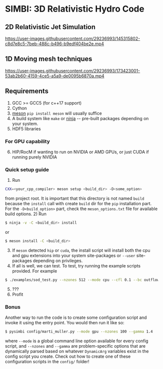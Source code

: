 # SIMBI: 3D Relativistic Hydro Code

## 2D Relativistic Jet Simulation
https://user-images.githubusercontent.com/29236993/145315802-c8d7e8c5-7beb-488c-b496-b9edf404be2e.mp4

## 1D Moving mesh techniques
https://user-images.githubusercontent.com/29236993/173423001-53ab2b60-4159-4ce5-a5a9-de0095b6870a.mp4


## Requirements 
1) GCC >= GCC5 (for c++17 support)
2) Cython 
3) [meson](https://mesonbuild.com/Getting-meson.html) `pip install meson` will usually suffice
4) A build system like `make` or [ninja](https://github.com/ninja-build/ninja/wiki/Pre-built-Ninja-packages) -- pre-built packages depending on your system.
5) HDF5 libraries
### For GPU capability
6) HIP/RocM if wanting to run on NVIDIA or AMD GPUs, or just CUDA if running purely NVIDIA


### Quick setup guide
1) Run 
```bash 
CXX=<your_cpp_compiler> meson setup <build_dir> -D<some_option>
``` 
from project root. It is important that this directory is not named `build` because the `install` call with create `build` dir for the `pip` installation part. 
For the `-D<build_option>` part, check the `meson_options.txt` file for available build options. 
2) Run 
```bash 
$ ninja -v -C <build_dir> install
``` 
or  
```bash 
$ meson install -C <build_dir>
```
3) If `meson` detected `hip` or `cuda`, the install script will install both the cpu and gpu extensions into your system site-packages or `--user` site-packages depending on privileges.  
4) If all is well, we can test. To test, try running the example scripts provided. For example
 ```bash
 $ ./examples/sod_test.py --nzones 512 --mode cpu --cfl 0.1 --bc outflow --tend 0.2
``` 
5) ???
6) Profit

### Bonus
Another way to run the code is to create some configuration script and invoke it using the entry point. You would then run it like so:
```bash
$ pysimbi config/marti_muller.py --mode gpu --nzones 100 --gamma 1.4 
```
where `--mode` is a global command line option available for every config script, and `--nzones` and `--gamma` are problem-specific options that are dynamically parsed based on whatever `DynamicArg` variables exist in the config script you create.
Check out how to create one of these configuration scripts in the `config/` folder!